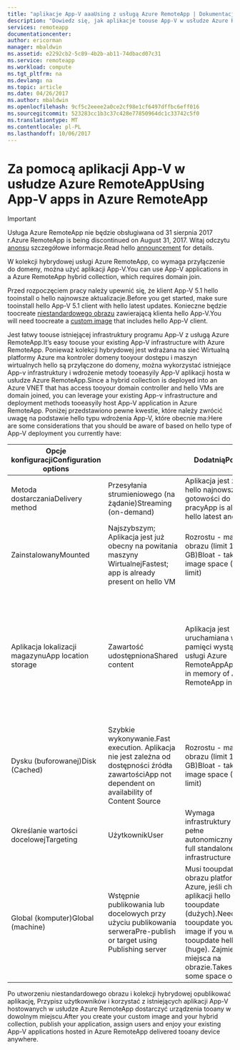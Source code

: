 ```yaml
---
title: "aplikacje App-V aaaUsing z usługą Azure RemoteApp | Dokumentacja firmy Microsoft"
description: "Dowiedz się, jak aplikacje toouse App-V w usłudze Azure RemoteApp."
services: remoteapp
documentationcenter: 
author: ericorman
manager: mbaldwin
ms.assetid: e2292cb2-5c89-4b2b-ab11-74dbacd07c31
ms.service: remoteapp
ms.workload: compute
ms.tgt_pltfrm: na
ms.devlang: na
ms.topic: article
ms.date: 04/26/2017
ms.author: mbaldwin
ms.openlocfilehash: 9cf5c2eeee2a0ce2cf98e1cf6497dffbc6eff016
ms.sourcegitcommit: 523283cc1b3c37c428e77850964dc1c33742c5f0
ms.translationtype: MT
ms.contentlocale: pl-PL
ms.lasthandoff: 10/06/2017
---
```

# <a name="using-app-v-apps-in-azure-remoteapp"></a><span data-ttu-id="39f35-103">Za pomocą aplikacji App-V w usłudze Azure RemoteApp</span><span class="sxs-lookup"><span data-stu-id="39f35-103">Using App-V apps in Azure RemoteApp</span></span>
> [!IMPORTANT]
> <span data-ttu-id="39f35-104">Usługa Azure RemoteApp nie będzie obsługiwana od 31 sierpnia 2017 r.</span><span class="sxs-lookup"><span data-stu-id="39f35-104">Azure RemoteApp is being discontinued on August 31, 2017.</span></span> <span data-ttu-id="39f35-105">Witaj odczytu [anonsu](https://go.microsoft.com/fwlink/?linkid=821148) szczegółowe informacje.</span><span class="sxs-lookup"><span data-stu-id="39f35-105">Read hello [announcement](https://go.microsoft.com/fwlink/?linkid=821148) for details.</span></span>
> 
> 

<span data-ttu-id="39f35-106">W kolekcji hybrydowej usługi Azure RemoteApp, co wymaga przyłączenie do domeny, można użyć aplikacji App-V.</span><span class="sxs-lookup"><span data-stu-id="39f35-106">You can use App-V applications in a Azure RemoteApp hybrid collection, which requires domain join.</span></span>

<span data-ttu-id="39f35-107">Przed rozpoczęciem pracy należy upewnić się, że klient App-V 5.1 hello tooinstall o hello najnowsze aktualizacje.</span><span class="sxs-lookup"><span data-stu-id="39f35-107">Before you get started, make sure tooinstall hello App-V 5.1 client with hello latest updates.</span></span> <span data-ttu-id="39f35-108">Konieczne będzie toocreate [niestandardowego obrazu](remoteapp-create-custom-image.md) zawierającą klienta hello App-V.</span><span class="sxs-lookup"><span data-stu-id="39f35-108">You will need toocreate a [custom image](remoteapp-create-custom-image.md) that includes hello App-V client.</span></span>  

<span data-ttu-id="39f35-109">Jest łatwy toouse istniejącej infrastruktury programu App-V z usługą Azure RemoteApp.</span><span class="sxs-lookup"><span data-stu-id="39f35-109">It’s easy toouse your existing App-V infrastructure with Azure RemoteApp.</span></span> <span data-ttu-id="39f35-110">Ponieważ kolekcji hybrydowej jest wdrażana na sieć Wirtualną platformy Azure ma kontroler domeny tooyour dostępu i maszyn wirtualnych hello są przyłączone do domeny, można wykorzystać istniejące App-v infrastruktury i wdrożenie metody tooeasyily App-V aplikacji hosta w usłudze Azure RemoteApp.</span><span class="sxs-lookup"><span data-stu-id="39f35-110">Since a hybrid collection is deployed into an Azure VNET that has access tooyour domain controller and hello VMs are domain joined, you can leverage your existing App-v infrastructure and deployment methods tooeasyily host App-V application in Azure RemoteApp.</span></span> <span data-ttu-id="39f35-111">Poniżej przedstawiono pewne kwestie, które należy zwrócić uwagę na podstawie hello typu wdrożenia App-V, które obecnie ma:</span><span class="sxs-lookup"><span data-stu-id="39f35-111">Here are some considerations that you should be aware of based on hello type of App-V deployment you currently have:</span></span>

| <span data-ttu-id="39f35-112">Opcje konfiguracji</span><span class="sxs-lookup"><span data-stu-id="39f35-112">Configuration options</span></span> |  | <span data-ttu-id="39f35-113">Dodatnią</span><span class="sxs-lookup"><span data-stu-id="39f35-113">Positive</span></span> | <span data-ttu-id="39f35-114">Ujemna</span><span class="sxs-lookup"><span data-stu-id="39f35-114">Negative</span></span> |
| --- | --- | --- | --- |
| <span data-ttu-id="39f35-115">Metoda dostarczania</span><span class="sxs-lookup"><span data-stu-id="39f35-115">Delivery method</span></span> |<span data-ttu-id="39f35-116">Przesyłania strumieniowego (na żądanie)</span><span class="sxs-lookup"><span data-stu-id="39f35-116">Streaming (on-demand)</span></span> |<span data-ttu-id="39f35-117">Aplikacja jest zawsze hello najnowsze i gotowości do pracy</span><span class="sxs-lookup"><span data-stu-id="39f35-117">App is always hello latest and fresh</span></span> |<span data-ttu-id="39f35-118">Pierwszy opóźnienia</span><span class="sxs-lookup"><span data-stu-id="39f35-118">First time latency</span></span> |
| <span data-ttu-id="39f35-119">Zainstalowany</span><span class="sxs-lookup"><span data-stu-id="39f35-119">Mounted</span></span> |<span data-ttu-id="39f35-120">Najszybszym; Aplikacja jest już obecny na powitania maszyny Wirtualnej</span><span class="sxs-lookup"><span data-stu-id="39f35-120">Fastest; app is already present on hello VM</span></span> |<span data-ttu-id="39f35-121">Rozrostu - ma miejsce obrazu (limit 127 GB)</span><span class="sxs-lookup"><span data-stu-id="39f35-121">Bloat - takes up image space (127 GB limit)</span></span> | |
| <span data-ttu-id="39f35-122">Aplikacja lokalizacji magazynu</span><span class="sxs-lookup"><span data-stu-id="39f35-122">App location storage</span></span> |<span data-ttu-id="39f35-123">Zawartość udostępniona</span><span class="sxs-lookup"><span data-stu-id="39f35-123">Shared content</span></span> |<span data-ttu-id="39f35-124">Aplikacja jest uruchamiana w pamięci wystąpienia usługi Azure RemoteApp</span><span class="sxs-lookup"><span data-stu-id="39f35-124">App runs in memory of Azure RemoteApp instance</span></span> |<span data-ttu-id="39f35-125">Eats pamięci i dobre połączenie serwera toostreaming (plik), w którym znajduje się aplikacja hello</span><span class="sxs-lookup"><span data-stu-id="39f35-125">Eats memory and good connection toostreaming (file) server where hello app resides</span></span> |
| <span data-ttu-id="39f35-126">Dysku (buforowanej)</span><span class="sxs-lookup"><span data-stu-id="39f35-126">Disk (Cached)</span></span> |<span data-ttu-id="39f35-127">Szybkie wykonywanie.</span><span class="sxs-lookup"><span data-stu-id="39f35-127">Fast execution.</span></span> <span data-ttu-id="39f35-128">Aplikacja nie jest zależna od dostępności źródła zawartości</span><span class="sxs-lookup"><span data-stu-id="39f35-128">App not dependent on availability of Content Source</span></span> |<span data-ttu-id="39f35-129">Rozrostu - ma miejsce obrazu (limit 127 GB)</span><span class="sxs-lookup"><span data-stu-id="39f35-129">Bloat - takes up image space (127 GB limit)</span></span> | |
| <span data-ttu-id="39f35-130">Określanie wartości docelowej</span><span class="sxs-lookup"><span data-stu-id="39f35-130">Targeting</span></span> |<span data-ttu-id="39f35-131">Użytkownik</span><span class="sxs-lookup"><span data-stu-id="39f35-131">User</span></span> |<span data-ttu-id="39f35-132">Wymaga infrastruktury App-V pełne autonomiczny</span><span class="sxs-lookup"><span data-stu-id="39f35-132">Requires full standalone App-V infrastructure</span></span> | |
| <span data-ttu-id="39f35-133">Global (komputer)</span><span class="sxs-lookup"><span data-stu-id="39f35-133">Global (machine)</span></span> |<span data-ttu-id="39f35-134">Wstępnie publikowania lub docelowych przy użyciu publikowania serwera</span><span class="sxs-lookup"><span data-stu-id="39f35-134">Pre-publish or target using Publishing server</span></span> |<span data-ttu-id="39f35-135">Musi tooupdate obrazu platformy Azure, jeśli chcesz aplikacji hello tooupdate (dużych).</span><span class="sxs-lookup"><span data-stu-id="39f35-135">Need tooupdate your Azure image if you want tooupdate hello app (huge).</span></span> <span data-ttu-id="39f35-136">Zajmie trochę miejsca na obrazie.</span><span class="sxs-lookup"><span data-stu-id="39f35-136">Takes up some space on image.</span></span> | |

 <span data-ttu-id="39f35-137">Po utworzeniu niestandardowego obrazu i kolekcji hybrydowej opublikować aplikację, Przypisz użytkowników i korzystać z istniejących aplikacji App-V hostowanych w usłudze Azure RemoteApp dostarczyć urządzenia tooany w dowolnym miejscu.</span><span class="sxs-lookup"><span data-stu-id="39f35-137">After you create your custom image and your hybrid collection, publish your application, assign users and enjoy your existing App-V applications hosted in Azure RemoteApp delivered tooany device anywhere.</span></span>

